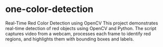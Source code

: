 # one-color-detection
Real-Time Red Color Detection using OpenCV This project demonstrates real-time detection of red objects using OpenCV and Python. The script captures video from a webcam, processes each frame to identify red regions, and highlights them with bounding boxes and labels.
